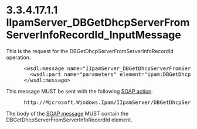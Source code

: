 <html dir="LTR" xmlns:mshelp="http://msdn.microsoft.com/mshelp" xmlns:ddue="http://ddue.schemas.microsoft.com/authoring/2003/5" xmlns:xlink="http://www.w3.org/1999/xlink" xmlns:tool="http://www.microsoft.com/tooltip">
 <body>
 <div id="header">
 <h1 class="heading">3.3.4.17.1.1 IIpamServer_DBGetDhcpServerFromServerInfoRecordId_InputMessage</h1>
 </div>
 <div id="mainSection">
 <div id="mainBody">
 <div id="allHistory" class="saveHistory"></div>
 <div id="sectionSection0" class="section" name="collapseableSection">
 

<p>This is the request for the DBGetDhcpServerFromServerInfoRecordId
operation.</p>

<dl>
<dd>
<div><pre> &lt;wsdl:message name=&quot;IIpamServer_DBGetDhcpServerFromServerInfoRecordId_InputMessage&quot;&gt;
   &lt;wsdl:part name=&quot;parameters&quot; element=&quot;ipam:DBGetDhcpServerFromServerInfoRecordId&quot; /&gt;
 &lt;/wsdl:message&gt;
</pre></div>
</dd></dl>

<p>This message MUST be sent with the following <a href="21b4a631-8f28-420f-822f-c5f879d5046e.md#gt_c1358651-96c1-4ce0-8e1f-b0b7a94145e3">SOAP action</a>.</p>

<dl>
<dd>
<div><pre> http://Microsoft.Windows.Ipam/IIpamServer/DBGetDhcpServerFromServerInfoRecordId
</pre></div>
</dd></dl>

<p>The body of the <a href="21b4a631-8f28-420f-822f-c5f879d5046e.md#gt_96185df3-4677-478c-b239-f72fcf514c59">SOAP message</a> MUST contain
the DBGetDhcpServerFromServerInfoRecordId element.</p>


 </div>
 </div>
 </div>
 </body>
</html>